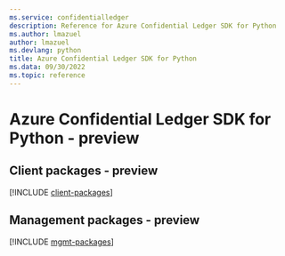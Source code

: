 ```yaml
---
ms.service: confidentialledger
description: Reference for Azure Confidential Ledger SDK for Python
ms.author: lmazuel
author: lmazuel
ms.devlang: python
title: Azure Confidential Ledger SDK for Python
ms.data: 09/30/2022
ms.topic: reference
---
```

# Azure Confidential Ledger SDK for Python - preview

## Client packages - preview
[!INCLUDE [client-packages](confidential-ledger-client-index.md)]
## Management packages - preview
[!INCLUDE [mgmt-packages](confidential-ledger-mgmt-index.md)]
